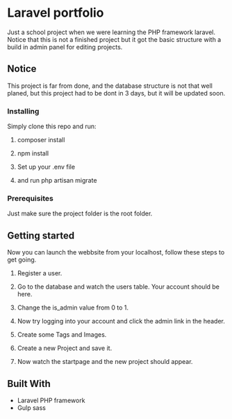 # Laravel portfolio

Just a school project when we were learning the PHP framework laravel. Notice that this is not a finished project but it got the basic structure with a build in admin panel for editing projects.

## Notice
This project is far from done, and the database structure is not that well planed, but this project had to be dont in 3 days, but it will be updated soon.

### Installing

Simply clone this repo and run:

1. composer install

2. npm install

3. Set up your .env file

4. and run php artisan migrate

### Prerequisites

Just make sure the project folder is the root folder.

## Getting started

Now you can launch the webbsite from your localhost, follow these steps to get going.

1. Register a user.

2. Go to the database and watch the users table. Your account should be here.

3. Change the is_admin value from 0 to 1.

4. Now try logging into your account and click the admin link in the header.

5. Create some Tags and Images.

6. Create a new Project and save it.

7. Now watch the startpage and the new project should appear.



## Built With

* Laravel PHP framework
* Gulp sass
